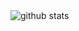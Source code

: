 <picture decoding="async" loading="lazy">
  <source media="(prefers-color-scheme: light)" srcset="https://pixel-profile.vercel.app/api/github-stats?username=LuciNyan&screen_effect=false&theme=fuji&avatar_border=false&hide=avatar&dithering=true">
  <source media="(prefers-color-scheme: dark)" srcset="https://pixel-profile.vercel.app/api/github-stats?username=LuciNyan&theme=fuji&hide=avatar&avatar_border=false&screen_effect=true">
  <img alt="github stats" src="https://pixel-profile.vercel.app/api/github-stats?username=LuciNyan&screen_effect=false&theme=fuji&avatar_border=false&pixelate_avatar=false&hide=avatar&dithering=true">
</picture>
